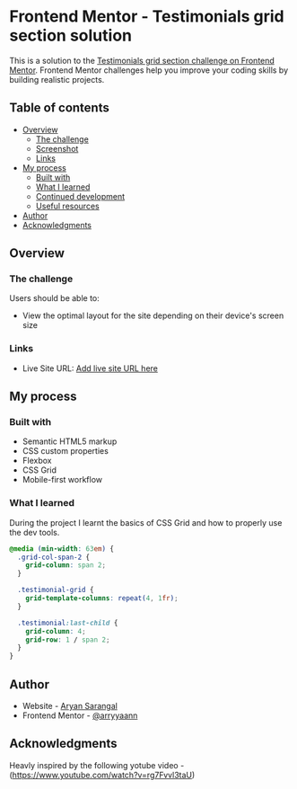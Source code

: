 # Frontend Mentor - Testimonials grid section solution

This is a solution to the [Testimonials grid section challenge on Frontend Mentor](https://www.frontendmentor.io/challenges/testimonials-grid-section-Nnw6J7Un7). Frontend Mentor challenges help you improve your coding skills by building realistic projects. 


## Table of contents

- [Overview](#overview)
  - [The challenge](#the-challenge)
  - [Screenshot](#screenshot)
  - [Links](#links)
- [My process](#my-process)
  - [Built with](#built-with)
  - [What I learned](#what-i-learned)
  - [Continued development](#continued-development)
  - [Useful resources](#useful-resources)
- [Author](#author)
- [Acknowledgments](#acknowledgments)


## Overview

### The challenge

Users should be able to:

- View the optimal layout for the site depending on their device's screen size



### Links

- Live Site URL: [Add live site URL here](https://arryyaann.github.io/testimonial-grid-section-main/)

## My process

### Built with

- Semantic HTML5 markup
- CSS custom properties
- Flexbox
- CSS Grid
- Mobile-first workflow

### What I learned

During the project I learnt the basics of CSS Grid and how to properly use the dev tools.



```css
@media (min-width: 63em) {
  .grid-col-span-2 {
    grid-column: span 2;
  }

  .testimonial-grid {
    grid-template-columns: repeat(4, 1fr);
  }

  .testimonial:last-child {
    grid-column: 4;
    grid-row: 1 / span 2;
  }
}
```



## Author

- Website - [Aryan Sarangal](https://arryyaann.github.io/testimonial-grid-section-main/)
- Frontend Mentor - [@arryyaann](https://www.frontendmentor.io/profile/arryyaann)



## Acknowledgments

Heavly inspired by the following yotube video - (https://www.youtube.com/watch?v=rg7Fvvl3taU)
